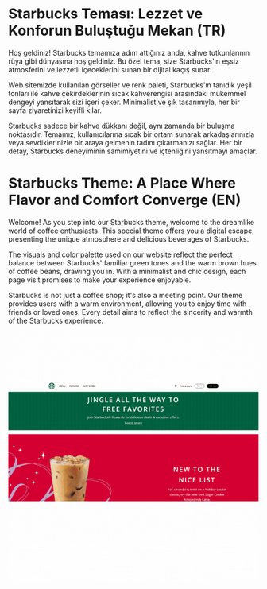 # Starbucks Teması: Lezzet ve Konforun Buluştuğu Mekan (TR)

Hoş geldiniz! Starbucks temamıza adım attığınız anda, kahve tutkunlarının rüya gibi dünyasına hoş geldiniz. Bu özel tema, size Starbucks'ın eşsiz atmosferini ve lezzetli içeceklerini sunan bir dijital kaçış sunar.

Web sitemizde kullanılan görseller ve renk paleti, Starbucks'ın tanıdık yeşil tonları ile kahve çekirdeklerinin sıcak kahverengisi arasındaki mükemmel dengeyi yansıtarak sizi içeri çeker. Minimalist ve şık tasarımıyla, her bir sayfa ziyaretinizi keyifli kılar.

Starbucks sadece bir kahve dükkanı değil, aynı zamanda bir buluşma noktasıdır. Temamız, kullanıcılarına sıcak bir ortam sunarak arkadaşlarınızla veya sevdiklerinizle bir araya gelmenin tadını çıkarmanızı sağlar. Her bir detay, Starbucks deneyiminin samimiyetini ve içtenliğini yansıtmayı amaçlar.

# Starbucks Theme: A Place Where Flavor and Comfort Converge (EN)

Welcome! As you step into our Starbucks theme, welcome to the dreamlike world of coffee enthusiasts. This special theme offers you a digital escape, presenting the unique atmosphere and delicious beverages of Starbucks.

The visuals and color palette used on our website reflect the perfect balance between Starbucks' familiar green tones and the warm brown hues of coffee beans, drawing you in. With a minimalist and chic design, each page visit promises to make your experience enjoyable.

Starbucks is not just a coffee shop; it's also a meeting point. Our theme provides users with a warm environment, allowing you to enjoy time with friends or loved ones. Every detail aims to reflect the sincerity and warmth of the Starbucks experience.

<img src="./assets/img/gif.gif" alt="Gif">


